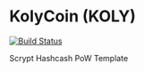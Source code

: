 KolyCoin (KOLY)
===========

[![Build Status](https://travis-ci.org/RazorLove/kolycoin.png?branch=master)](https://travis-ci.org/RazorLove/kolycoin)


Scrypt Hashcash PoW Template